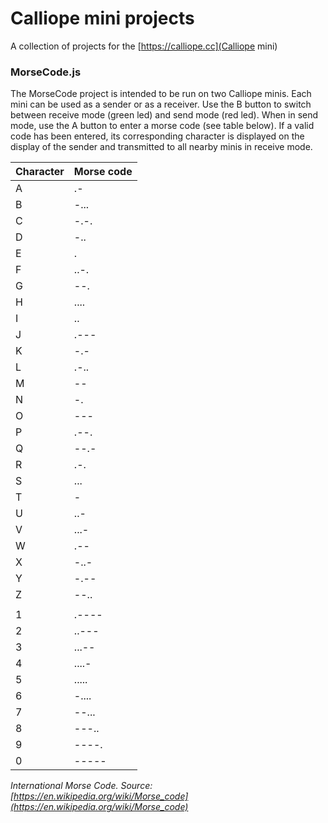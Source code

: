 # Calliope mini projects

A collection of projects for the [https://calliope.cc](Calliope mini)


### MorseCode.js

The MorseCode project is intended to be run on two Calliope minis. Each mini can be used as a sender or as a receiver. Use the B button to switch between receive mode (green led) and send mode (red led).
When in send mode, use the A button to enter a morse code (see table below). If a valid code has been entered, its corresponding character is displayed on the display of the sender and transmitted to all nearby minis in receive mode.

| Character | Morse code |
| --- | --- |
| A | .- |
| B | -... |
| C | -.-. |
| D | -.. |
| E | . |
| F | ..-. |
| G | --. |
| H | .... |
| I | .. |
| J | .--- |
| K | -.- |
| L | .-.. |
| M | -- |
| N | -. |
| O | --- |
| P | .--. |
| Q | --.- |
| R | .-. |
| S | ... |
| T | - |
| U | ..- |
| V | ...- |
| W | .-- |
| X | -..- |
| Y | -.-- |
| Z | --.. |
|  |  | 
| 1 | .---- |
| 2 | ..--- |
| 3 | ...-- |
| 4 | ....- |
| 5 | ..... |
| 6 | -.... |
| 7 | --... |
| 8 | ---.. |
| 9 | ----. |
| 0 | ----- |

*International Morse Code. Source: [https://en.wikipedia.org/wiki/Morse_code](https://en.wikipedia.org/wiki/Morse_code)*



